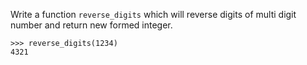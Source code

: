 Write a function `reverse_digits` which will reverse digits of multi digit number and return new formed integer.

```
>>> reverse_digits(1234)
4321
```
